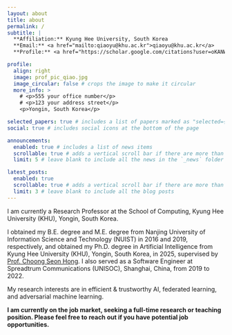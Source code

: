 ```yaml
---
layout: about
title: about
permalink: /
subtitle: |
  **Affiliation:** Kyung Hee University, South Korea  
  **Email:** <a href="mailto:qiaoyu@khu.ac.kr">qiaoyu@khu.ac.kr</a>  
  **Profile:** <a href="https://scholar.google.com/citations?user=oKANWloAAAAJ&hl=en">Google Scholar</a>

profile:
  align: right
  image: prof_pic_qiao.jpg
  image_circular: false # crops the image to make it circular
  more_info: >
    # <p>555 your office number</p>
    # <p>123 your address street</p>
    <p>Yongin, South Korea</p>

selected_papers: true # includes a list of papers marked as "selected={true}"
social: true # includes social icons at the bottom of the page

announcements:
  enabled: true # includes a list of news items
  scrollable: true # adds a vertical scroll bar if there are more than 3 news items
  limit: 5 # leave blank to include all the news in the `_news` folder

latest_posts:
  enabled: true
  scrollable: true # adds a vertical scroll bar if there are more than 3 new posts items
  limit: 3 # leave blank to include all the blog posts
---
```


<!-- Write your biography here. Tell the world about yourself. Link to your favorite [subreddit](http://reddit.com). You can put a picture in, too. The code is already in, just name your picture `prof_pic.jpg` and put it in the `img/` folder.

Put your address / P.O. box / other info right below your picture. You can also disable any of these elements by editing `profile` property of the YAML header of your `_pages/about.md`. Edit `_bibliography/papers.bib` and Jekyll will render your [publications page](/al-folio/publications/) automatically.

Link to your social media connections, too. This theme is set up to use [Font Awesome icons](https://fontawesome.com/) and [Academicons](https://jpswalsh.github.io/academicons/), like the ones below. Add your Facebook, Twitter, LinkedIn, Google Scholar, or just disable all of them. -->

I am currently a Research Professor at the School of Computing, Kyung Hee University (KHU), Yongin, South Korea. 

I obtained my B.E. degree and M.E. degree from Nanjing University of Information Science and Technology (NUIST) in 2016 and 2019, respectively, and obtained my Ph.D. degree in Artificial Intelligence from Kyung Hee University (KHU), Yongin, South Korea, in 2025, supervised by [Prof. Choong Seon Hong](https://scholar.google.com/citations?user=oKANWloAAAAJ&hl=en). I also served as a Software Engineer at Spreadtrum Communications (UNISOC), Shanghai, China, from 2019 to 2022. 

My research interests are in efficient & trustworthy AI, federated learning, and adversarial machine learning. 

**I am currently on the job market, seeking a full-time research or teaching position. Please feel free to reach out if you have potential job opportunities.**